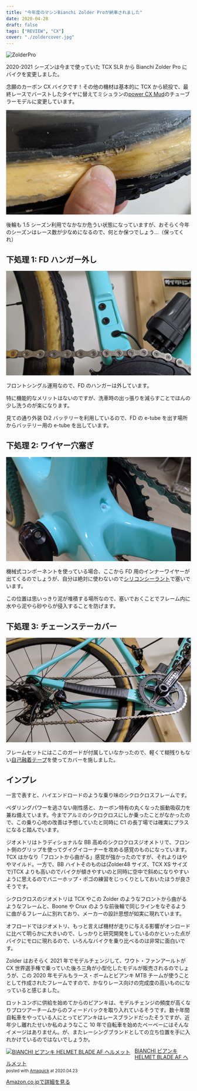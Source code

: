 ```yaml
---
title: "今年度のマシンBianchi Zolder Proが納車されました"
date: 2020-04-28
draft: false
tags: ["REVIEW", "CX"]
cover: "./zoldercover.jpg"
---
```


![ZolderPro](./zoldercover.jpg)

2020-2021 シーズンは今まで使っていた TCX SLR から Bianchi Zolder Pro にバイクを変更しました。

念願のカーボン CX バイクです！その他の機材は基本的に TCX から続投で、最終レースでバーストしたタイヤに替えてミシュランの[power CX Mud](https://amzn.to/35cWauv)のチューブラーモデルに変更しています。

![剥がれかけのタイヤ](./tyre_danger.jpg)

後輪も 1.5 シーズン利用でなかなか危うい状態になっていますが、おそらく今年のシーズンはレース数が少なめになるので、何とか保つでしょう…（保ってくれ）

## 下処理 1: FD ハンガー外し

![FDマウント外し](./fd_mount.jpg)

フロントシングル運用なので、FD のハンガーは外しています。

特に機能的なメリットはないのですが、洗車時の出っ張りを減らすことでほんの少し洗うのが楽になります。

見ての通り外装 Di2 バッテリーを利用しているので、FD の e-tube を出す場所からバッテリー用の e-tube を出しています。

## 下処理 2: ワイヤー穴塞ぎ

![シリコンシーラント](./hole_seal.jpg)

機械式コンポーネントを使っている場合、ここから FD 用のインナーワイヤーが出てくるのでしょうが、自分は絶対に使わないので[シリコンシーラント](https://amzn.to/3bMVoqF)で塞いでいます。

この位置は思いっきり泥が堆積する場所なので、塞いでおくことでフレーム内に水やら泥やら砂やらが侵入することを防げます。

## 下処理 3: チェーンステーカバー

![chainstaycover](./chainstaycover.jpg)

フレームセットにはここのガードが付属していなかったので、軽くて糊残りもない[自己融着テープ](https://amzn.to/3bMWVgi)を使ってカバーを施しました。

## インプレ

一言で表すと、ハイエンドロードのような乗り味のシクロクロスフレームです。

ペダリングパワーを逃さない剛性感と、カーボン特有の丸くなった振動吸収力を兼ね備えています。今までアルミのシクロクロスにしか乗ったことがなかったので、この乗り心地の改善は予想していたと同時に C1 の長丁場では確実にプラスになると踏んでいます。

ジオメトリはトラディショナルな BB 高めのシクロクロスジオメトリで、フロント側のグリップを使ってグイグイコーナーを攻める感覚のものになっています。TCX はかなり「フロントから曲がる」感覚が強かったのですが、それよりはややマイルド。一方で、BB ハイトそのものは(Zolder48 サイズ、TCX XS サイズで)TCX よりも高いのでバイクが傾きやすいのと同時に空中で斜めになりやすいように思えるのでバニーホップ・ポゴの練習をじっくりとしておいたほうが良さそうです。

シクロクロスのジオメトリは TCX やこの Zolder のようなフロントから曲がるようなフレームと、Boone や Crux のような前後輪で同じラインをなぞるように曲がるフレームに別れており、メーカーの設計思想が如実に現れています。

オフロードではジオメトリ、もっと言えば機材が走りに与える影響がオンロードに比べて明らかに大きいので、しっかりと研究開発をしているのかといった点がバイクにモロに現れるので、いろんなバイクを乗り比べるのは非常に面白いです。

Zolder はおそらく 2021 年でモデルチェンジして、ワウト・ファンアールトが CX 世界選手権で乗っていた後ろ三角が小型化したモデルが販売されるのでしょうが、この 2020 年モデルもラース・ボームとビアンキ MTB チームが使うこととして作成されたフレームですので、かなりレース向けの完成度の高いものになっていると感じました。

ロットユンボに供給を始めてからのビアンキは、モデルチェンジの頻度が高くなりプロツアーチームからのフィードバックを取り入れているそうです。数十年間自転車をやっている人にとってビアンキはレースブランドだったそうですが、近年少し離れたせいか私のようなここ 10 年で自転車を始めたペーペーにはそんなイメージはありません。が、またレーシングブランドとしての立ち位置を手に入れかけているのではないでしょうか。

<div class="amachazl-box" style="margin-bottom:0px;"><div class="amachazl-image" style="float:left;margin:0px 12px 1px 0px;"><a href="https://www.amazon.co.jp/dp/B07W8FZJW6/?tag=gensobunya-22" name="amazonlink" rel="nofollow" target="_blank"><img src="https://m.media-amazon.com/images/I/41GvDH+2z1L._SL200_.jpg" alt="BIANCHI ビアンキ HELMET BLADE AF ヘルメット" style="border: none;" /></a></div><div class="amachazl-info" style="line-height:120%; margin-bottom: 10px"><div class="amachazl-name" style="margin-bottom:10px;line-height:120%"><a href="https://www.amazon.co.jp/dp/B07W8FZJW6/?tag=gensobunya-22" name="amachazllink" rel="nofollow" target="_blank">BIANCHI ビアンキ HELMET BLADE AF ヘルメット</a><div class="amachazl-powered-date" style="font-size:80%;margin-top:5px;line-height:120%">posted with <a href="https://creazy.net/amazon_quick_affiliate/" title="BIANCHI ビアンキ HELMET BLADE AF ヘルメット" rel="nofollow" target="_blank">Amaquick</a> at 2020.04.23</div></div><div class="amachazl-sub-info" style="float: left;"><div class="amachazl-link" style="margin-top: 5px"><a href="https://www.amazon.co.jp/dp/B07W8FZJW6/?tag=gensobunya-22" name="amachazllink" rel="nofollow" target="_blank">Amazon.co.jpで詳細を見る</a></div></div></div><div class="amachazl-footer" style="clear: left"></div></div>
